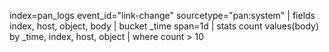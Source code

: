 ﻿index=pan_logs event_id="link-change" sourcetype="pan:system"
| fields index, host, object, body
| bucket _time span=1d
| stats count values(body) by _time, index, host, object
| where count > 10